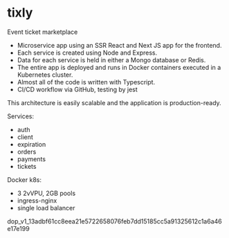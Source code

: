 # tixly

Event ticket marketplace

- Microservice app using an SSR React and Next JS app for the frontend.
- Each service is created using Node and Express.
- Data for each service is held in either a Mongo database or Redis.
- The entire app is deployed and runs in Docker containers executed in a Kubernetes cluster.
- Almost all of the code is written with Typescript.
- CI/CD workflow via GitHub, testing by jest

This architecture is easily scalable and the application is production-ready.

Services:

- auth
- client
- expiration
- orders
- payments
- tickets

Docker k8s:

- 3 2vVPU, 2GB pools
- ingress-nginx
- single load balancer

dop_v1_13adbf61cc8eea21e5722658076feb7dd15185cc5a91325612c1a6a46e17e199
